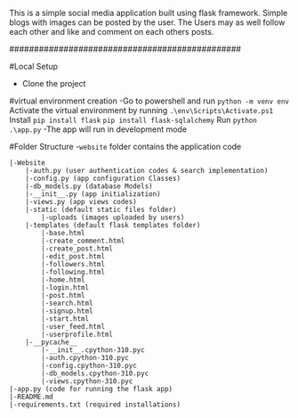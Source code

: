 This is a simple social media application built using flask framework. 
Simple blogs with images can be posted by the user. The Users may as well follow each other and like and comment on each others posts.

###############################################

#Local Setup
- Clone the project

#virtual environment creation
-Go to powershell and run
    `python -m venv env`
    Activate the virtual environment by running
    `.\env\Scripts\Activate.ps1`
    Install
    `pip install flask`
    `pip install flask-sqlalchemy`
    Run
    `python .\app.py`
    -The app will run in development mode

#Folder Structure
-`website` folder contains the application code

```
|-Website
    |-auth.py (user authentication codes & search implementation)
    |-config.py (app configuration Classes)
    |-db_models.py (database Models)
    |-__init__.py (app initialization)
    |-views.py (app views codes)
    |-static (default static files folder)
        |-uploads (images uploaded by users)
    |-templates (default flask templates folder)
        |-base.html 
        |-create_comment.html 
        |-create_post.html 
        |-edit_post.html
        |-followers.html
        |-following.html
        |-home.html
        |-login.html
        |-post.html
        |-search.html
        |-signup.html
        |-start.html
        |-user_feed.html
        |-userprofile.html  
    |-__pycache__  
        |-__init__.cpython-310.pyc
        |-auth.cpython-310.pyc
        |-config.cpython-310.pyc
        |-db_models.cpython-310.pyc
        |-views.cpython-310.pyc
|-app.py (code for running the flask app)
|-README.md
|-requirements.txt (required installations)

```         
